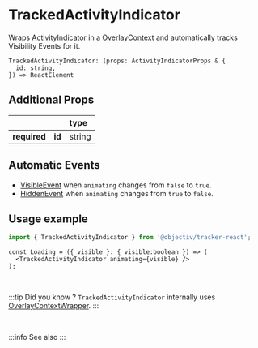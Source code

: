 # TrackedActivityIndicator

Wraps [ActivityIndicator](https://reactnative.dev/docs/activityindicator) in a [OverlayContext](/taxonomy/reference/location-contexts/OverlayContext.md) and automatically tracks Visibility Events for it.

```tsx
TrackedActivityIndicator: (props: ActivityIndicatorProps & {
  id: string,
}) => ReactElement
```

## Additional Props
|               |         | type      | 
|:-------------:|:--------|:----------|
| **required**  | **id**  | string    |

## Automatic Events
- [VisibleEvent](/taxonomy/reference/events/VisibleEvent.md) when `animating` changes from `false` to `true`.
- [HiddenEvent](/taxonomy/reference/events/HiddenEvent.md) when `animating` changes from `true` to `false`.

## Usage example

```jsx
import { TrackedActivityIndicator } from '@objectiv/tracker-react';
```

```tsx
const Loading = ({ visible }: { visible:boolean }) => (
  <TrackedActivityIndicator animating={visible} />
);
```

<br />

:::tip Did you know ?
`TrackedActivityIndicator` internally uses [OverlayContextWrapper](/tracking/react/api-reference/locationWrappers/OverlayContextWrapper.md).
:::

<br />

:::info See also
:::
